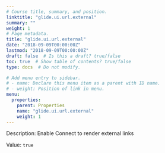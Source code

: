 ```yaml
---
# Course title, summary, and position.
linktitle: "glide.ui.url.external"
summary: ""
weight: 1
# Page metadata.
title: "glide.ui.url.external"
date: "2018-09-09T00:00:00Z"
lastmod: "2018-09-09T00:00:00Z"
draft: false  # Is this a draft? true/false
toc: true  # Show table of contents? true/false
type: docs  # Do not modify.

# Add menu entry to sidebar.
# - name: Declare this menu item as a parent with ID name.
# - weight: Position of link in menu.
menu:
  properties:
    parent: Properties
    name: "glide.ui.url.external"
    weight: 1
---
```


Description: Enable Connect to render external links


Value: `true`